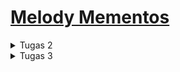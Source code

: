 # [Melody Mementos](https://melody-mementos.adaptable.app/)

<details>
<summary> Tugas 2 </summary>
### 1. Cara meimplementasi checklist pada tugas
Saya membuat proyek Django baru dengan pertama membuat folder baru di lokal dan github dengan nama yang sama. Saya menghubungkan keduanya dengan perintah git add remote origin. Lalu, saya membuat virtual environment untuk projek baru ini dan mendownload django serta requirements lainnya. Lalu, saya membuat proyek django baru dengan perintah "django-admin startproject shopping_list ." 
Saya mengganti allowed hosts di settings.py agar dapat diakses oleh semua host dan menambahkan dokumen .gitignore dengan isi seperti di tutorial 0. 
Kemudian saya membuat aplikasi main dengan perintah "python manage.py startapp main" dan menambahkan 'main' di installed apps pada settings.py agar aplikasi tersebut dapat dijalankan dalam proyek
Untuk routing proyek perlu ditambahkan path baru dalam urlpatterns yang mengarah ke main dan ketika URL terkait diakses, akan mengacu ke urls.py yang ada di aplikasi main
Lalu, checklist selanjutnya dilakukan dengan membuat function di models.py yang berisi atribut yang diinginkan. Diluar atribut wajib, saya menambahkan 2 atribut lagi, yaitu artist sebagai artist yang merilis produk tersebut dengan tipe CharField dan date_release sebagai tanggal rilis produk dengan tipe DateField
Checklist selanjutnya adalah membuat fungsi di views.py. Saya membuat fungsi bernama show_main untuk menampilkan data pada tampilannya. Untuk itu, terdapat dictionary yang nanti value-nya dapat diakses dengan memanggil key-nya di main.html. Setelah itu function return function render dimana akan me-render tampilan HTML.
Untuk routing perlu ditambahkan urls.py di dalam aplikasi main. Lalu, menambahkan url_pattern yang didalamnya ada function path dimana ketika berada di main akan memanggil fungsi show_main pada views.py.
Terakhir saya melakukan deployment di adaptable dengan menghubungkannya pada repo yang ada di github. Saya memilih repo proyek yang baru saja di buat dan menggunakan branch main. Lalu, saya memilih python app template sebagai template deployment dan PostgreSQL sebagai tipe basis data. python version saya memasukkan versi 3.8 sesuai venv saya dan atart commmandnya "python manage.py migrate && gunicorn koleksi_kpop.wsgi". Terakhir saya memasukkan nama aplikasi, mencentang "HTTP Listener On Port", dan melakukan deployment.

### 2. Bagan berisi request client ke web aplikasi berbasis Django beserta responnya
![](/image/bagan%20http%20req.jpg)
Pada saat pertama urls.py menerima HTTP request, urls.py akan mencari path yang sesuai dengan requestnya. Lalu, akan diarahkan ke views.py sesuai dengan URL yang korespondensi dan menjalankan fungsi yang dipanggil. Pada fungsi tersebut, kita dapat menulis, membaca, dan menghapus dari database. Kemudian, tampilan di render main.html dengan memanfaatkan data yang dibaca oleh views.py.

### 3. Mengapa menggunakan virtual environment? 
venv digunakan untuk memisahkan dependencies antara proyek karena tiap proyek memiliki kebutuhan yang berbeda sehingga bisa saja bentrok antarproyek. Kita tetap bisa membuat aplikasi web berbasis Django tanpa menggunakan virtual environment jika proyek tersebut tidak bentrok dengan proyek lain yang juga dibuat tanpa virtual environment. Misal kedua proyek tersebut menggunakan django dengan versi yang berbeda, maka tidak mungkin akan berhasil.

### 4. Perbedaan MVC, MVT, MVVM
1. MVC adalah Model, View, Controller. Model bertugas mengatur data dan logika (backend). View bertugas untuk mengatur bagaimana informasi atau data akan ditampilkan ke pengguna. Controller bertugas untuk menerima input dari pengguna, lalu memprosesnya dengan memberikan perintah ke model untuk mengolah data dan view untuk mengolah tampilan.

2. MVT adalah Model, View, Template. Model bertugas mengatur data dan logika, juga memberikan data yang dibutuhkan ke view. View bertugas untuk menyediakan/menyiapkan data yang dibutuhkan oleh template agar siap dipakai. Template berfungsi untuk mengatur tampilan dari data-data tersebut.

3. MVVM adalah Model, View, ViewModel. Model bertugas untuk mengatur data dan logika. View bertugas untuk mengatur tampilan pengguna dan hanya menampilkan data pada tempat yang sesuai, tanpa adanya proses logika. ViewModel bertugas sebagai perantara Model dan View, dimana data dari Model akan di-format disini dan dikirim ke view untuk ditampilkan. 

Perbedaan: 
- Ketika mau melakukan modifikasi pada data, di MVC yang melakukannya adalah controller, di MVT dilakukan dengan cara view mengirimkan perintah ke model dan dilaksanakan oleh model, di MVVM dilakukan dengan cara viewmodel mengirimkan perintah ke model dan modifikasi akan dilakukan oleh model. 
- Ketika ingin mengubah tampilan, di MVC dilakukan dengan cara controller mengirimkan perintah ke view dan view yang melakukan perubahan, di MVT hal ini dilakukan oleh template, dan di MVVM hal ini dilakukan oleh view setelah mendapat perintah dari viewmodel.
</details>

<details> 
<summary>Tugas 3</summary>

### 1. Apa perbedaan antara form POST dan form GET dalam Django?
Form POST dan GET digunakan untuk mengirim data dari form ke server. 
Saat mengirimkan data dengan POST, nilai variabel tidak ditampilkan di URL karena request dikirimkan sebagai bagian dari HTTP Request Body. Sedangkan, GET menampilkan nilai variabel di URL. Maka dari itu, POST dianggap lebih aman dibandingkan GET terutama jika data yang ditransmisi adalah data sensitif.
Karena nilai variabel dimasukkan pada method GET, maka data yang dapat ditransmisi juga terbatas, sehingga POST lebih cocok digunakan jika mengirim data yang berukuran besar.

### 2. Apa perbedaan utama antara XML, JSON, dan HTML dalam konteks pengiriman data?
XML dan JSON banyak digunakan untuk mengirimkan data yang terstruktur, sedangkan HTML lebih digunakan untuk membuat tampilan pada web aplikasi. 
Pengiriman data menggunakan XML dan JSON memiliki struktur yang berbeda. XML mengirim data dengan struktur tree dimana tiap data akan memiliki tag dan closing tag. Dokumen XML juga harus memiliki root element yang merupakan parent dari tag lainnya. Di sisi lain, dokumen JSON mengirim data dalam bentuk yang mirip dengan object pada JavaScript, yaitu berbentuk seperti dictionary pada python. Dokumen JSON terdiri dari key-value pair yang sepenuhnya text, sehingga mudah untuk dibaca manusia.
Lalu, HTML digunakan untuk menampilkan data yang diterima itu agar lebih nyaman dilihat di web aplikasi yang dibuat, misalnya dengan bentuk tabel. Namun, HTML juga bisa digunakan untuk mengirim data berbentuk formulir atau dari parameter URL.

### 3. Mengapa JSON sering digunakan dalam pertukaran data antara aplikasi web modern?
Hal ini karena penyajian data dengan JSON lebih mudah dibaca untuk manusia dan bentuknya lebih sederhana daripada XML, tetapi tetap mampu untuk merepresentasikan struktur data yang kompleks. Selain itu, JSON memiliki sintaks yang lebih ringan yang berarti data yang sama memiliki ukuran file lebih kecil, sehingga pertukaran data akan lebih efisien. JSON juga dapat digunakan dengan berbagai bahasa pemrograman dan syntax-nya mirip dengan JavaScript. 

### 4. Jelaskan bagaimana cara kamu mengimplementasikan checklist di atas secara step-by-step
Pertama, Saya membuat forms.py yang berguna sebagai struktur input form yang ingin dibuat. File tersebut kemudian diisi dengan sebuah class yang bernama ProductForm yang mengambil bentuk dasar dari ModelForm. Kemudian, saya menyatakan objek yang ingin dibuat adalah 'Item' dan atribut apa saja yang perlu diinput pengguna. 
Setelahnya, saya menambahkan fungsi baru pada views.py yang membuat instansiasi dari class ProductForm. Fungsi juga mengecek apakah input yang dimasukkan valid dan menyimpannya jika valid. Melalui fungsi ini juga, tampilan untuk input form di render dengan memanggil fungsi yang merender html create_product.
Selanjutnya, saya membuat file html dengan nama create_product.html dalam folder templates di aplikasi main. Lalu, saya menulis terlebih dahulu keterangan bahwa file ini extends dari base.html dan menyatakan bagian block content. Kemudian, saya membuat form dengan method POST karena form ini bertujuan menambahkan item baru ke database. Lalu, struktur form yang ada di forms.py diambil dengan perantara views.py untuk ditampilkan sebagai tabel. Juga ada tombol untuk mengirimkan data yang telah dimasukkan.
Saya juga menambahkan button yang mengarah ke halaman input form ketika ditekan. Penambahan button dilakukan melalui main.html dan button disisipkan hyperlink ke halaman create_product.
Terakhir untuk checklist pertama adalah membuat routing di urls.py pada aplikasi main agar create_product dapat diakses. Routing dilakukan dengan import fungsi baru (create_product) tadi dan menambahkannya juga dalam urlpatterns.
<br>
Pada checklist selanjutnya, saya pertama menambahkan code pada fungsi show_main untuk menampilkan data dalam format HTML. Saya menambahkan variabel items yang berisi semua datanya, dimana akan digunakan untuk menampilkan data di HTML. Kemudian di main.html saya menambahkan kode untuk menampilkan data dalam bentuk tabel seperti berikut.

```
<table>
        <tr>
            <th>Name</th>
            <th>Amount</th>
            <th>Artist</th>
            <th>Description</th>
        </tr>

        {% comment %} Berikut cara memperlihatkan data produk di bawah baris ini {% endcomment %}

        {% for item in items %}
            <tr>
                <td>{{item.name}}</td>
                <td>{{item.amount}}</td>
                <td>{{item.artist}}</td>
                <td>{{item.description}}</td>
            </tr>
        {% endfor %}
    </table>
```

Untuk data dengan format XML dan JSON, masing-masing dibuat fungsi dan menyimpan semua objek dari Item dalam sebuah variabel. Lalu, data itu di serialize masing-masing sebagai XML dan JSON sesuai fungsinya. Hasil serialisasi itu di-return sebagai HTTP Response.
Untuk menampilkan data dengan format XML dan JSON berdasarkan ID hanya berbeda saat mengambil objek dari Item. Disini diambil objek dari id yang diinginkan saja dan tidak semua objek. Data diserialisasi dan hasilnya di-return sebagai HTTP Response.
<br>
Saya melakukan routing dengan mengimport semua nama fungsi baru di views.py pada urls.py di aplikasi main. Selanjutnya, tambahkan path untuk setiap fungsi di urlpatterns. 
<br>
Terakhir, untuk menjawab pertanyaan di README saya membuka referensi materi dari tutorial 2, slides kuliah, dan membaca artikel di internet.

### 5. Screenshot dari hasil akses URL pada Postman
1. HTML
![](/image/show_main_html.jpg)
![](/image/show_main_html_2.jpg)
![](/image/show_main_html_3.jpg)
![](/image/show_main_html_4.jpg)

2. XML
![](/image/show_xml.jpg)

3. JSON
![](/image/show_json.jpg)

4. XML by ID
![](/image/show_xml_by_id.jpg)

5. JSON by ID
![](/image/show_json_by_id.jpg)
</details>